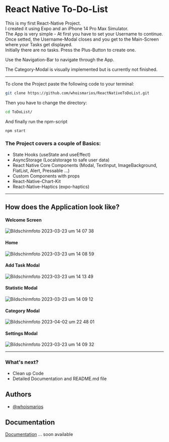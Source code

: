 
# React Native To-Do-List

This is my first React-Native Project.  
I created it using Expo and an iPhone 14 Pro Max Simulator.  
The App is very simple - At first you have to set your Username to continue.  
Once setted, the Username-Modal closes and you get to the Main-Screen where your Tasks get displayed.  
Initially there are no tasks. Press the Plus-Button to create one.  

Use the Navigation-Bar to navigate through the App.  

The Category-Modal is visually implemented but is currently not finished.

---


To clone the Project paste the following code to your terminal:
```bash
git clone https://github.com/whoismarios/ReactNativeToDoList.git
```

Then you have to change the directory:
```bash
cd ToDoList/
```

And finally run the npm-script
```bash
npm start
```



### The Project covers a couple of Basics:

- State Hooks (useState and useEffect)
- AsyncStorage (Localstorage to safe user data)
- React Native Core Components (Modal, TextInput, ImageBackground, FlatList, Alert, Pressable ...)
- Custom Components with props
- React-Native-Chart-Kit
- React-Native-Haptics (expo-haptics)

--- 

## How does the Application look like?

#### Welcome Screen

![Bildschirm­foto 2023-03-23 um 14 07 38](https://user-images.githubusercontent.com/103110817/227214414-14a66a0f-4cf2-45ab-8289-2ea3dcf3a128.png)

#### Home

![Bildschirm­foto 2023-03-23 um 14 08 59](https://user-images.githubusercontent.com/103110817/227215489-7d1c3b77-a4b9-46d2-bf2b-1403a44f0c61.png)


#### Add Task Modal

![Bildschirm­foto 2023-03-23 um 14 13 49](https://user-images.githubusercontent.com/103110817/227215362-7f2b2dd2-d81d-4fb8-8e9f-e09f0e085994.png)

#### Statistic Modal

![Bildschirm­foto 2023-03-23 um 14 09 12](https://user-images.githubusercontent.com/103110817/227215608-bfe3bd92-c8cb-4a4b-9857-6f6da6d66c55.png)

#### Category Modal

![Bildschirmfoto 2023-04-02 um 22 48 01](https://user-images.githubusercontent.com/103110817/229378322-b2bdeb05-74d5-4361-bf1f-17c28319a31b.png)

#### Settings Modal

![Bildschirm­foto 2023-03-23 um 14 09 32](https://user-images.githubusercontent.com/103110817/227215658-bc69d5dd-cbce-461a-ad34-20aded1de33d.png)



---

### What's next?
- Clean up Code
- Detailed Documentation and README.md file


## Authors

- [@whoismarios](https://www.github.com/whoismarios)


## Documentation

[Documentation](https://)
... soon available

